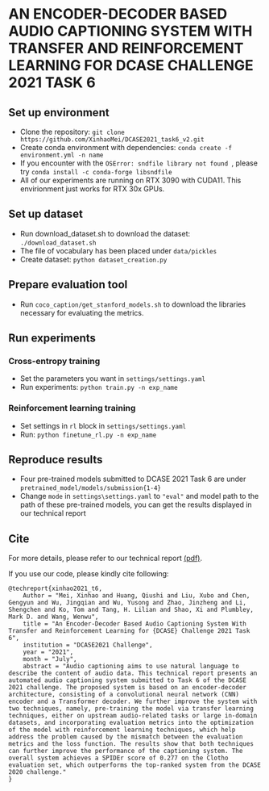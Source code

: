 # AN ENCODER-DECODER BASED AUDIO CAPTIONING SYSTEM WITH TRANSFER AND REINFORCEMENT LEARNING FOR DCASE CHALLENGE 2021 TASK 6

## Set up environment

* Clone the repository: `git clone https://github.com/XinhaoMei/DCASE2021_task6_v2.git`
* Create conda environment with dependencies: `conda create -f environment.yml -n name`
* If you encounter with the `OSError: sndfile library not found `, please try `conda install -c conda-forge libsndfile`
* All of our experiments are running on RTX 3090 with CUDA11. This envirionment just works for RTX 30x GPUs.

## Set up dataset 

* Run download_dataset.sh to download the dataset: `./download_dataset.sh`
* The file of vocabulary has been placed under `data/pickles`
*  Create dataset: `python dataset_creation.py`

## Prepare evaluation tool

* Run `coco_caption/get_stanford_models.sh` to download the libraries necessary for evaluating the metrics.

## Run experiments 

### Cross-entropy training

* Set the parameters you want in `settings/settings.yaml` 
* Run experiments: `python train.py -n exp_name`

### Reinforcement learning training

* Set settings in `rl` block in `settings/settings.yaml` 
* Run: `python finetune_rl.py -n exp_name` 

## Reproduce results 

* Four pre-trained models submitted to DCASE 2021 Task 6 are under `pretrained_model/models/submission{1-4}`
* Change `mode` in `settings\settings.yaml` to `"eval"` and model path to the path of these pre-trained models, you can get the results displayed in our technical report

## Cite

For more details, please refer to our technical report [(pdf)](http://dcase.community/documents/challenge2021/technical_reports/DCASE2021_Mei_88_t6.pdf).

If you use our code, please kindly cite following:

```
@techreport{xinhao2021_t6,
    Author = "Mei, Xinhao and Huang, Qiushi and Liu, Xubo and Chen, Gengyun and Wu, Jingqian and Wu, Yusong and Zhao, Jinzheng and Li, Shengchen and Ko, Tom and Tang, H. Lilian and Shao, Xi and Plumbley, Mark D. and Wang, Wenwu",
    title = "An Encoder-Decoder Based Audio Captioning System With Transfer and Reinforcement Learning for {DCASE} Challenge 2021 Task 6",
    institution = "DCASE2021 Challenge",
    year = "2021",
    month = "July",
    abstract = "Audio captioning aims to use natural language to describe the content of audio data. This technical report presents an automated audio captioning system submitted to Task 6 of the DCASE 2021 challenge. The proposed system is based on an encoder-decoder architecture, consisting of a convolutional neural network (CNN) encoder and a Transformer decoder. We further improve the system with two techniques, namely, pre-training the model via transfer learning techniques, either on upstream audio-related tasks or large in-domain datasets, and incorporating evaluation metrics into the optimization of the model with reinforcement learning techniques, which help address the problem caused by the mismatch between the evaluation metrics and the loss function. The results show that both techniques can further improve the performance of the captioning system. The overall system achieves a SPIDEr score of 0.277 on the Clotho evaluation set, which outperforms the top-ranked system from the DCASE 2020 challenge."
}
```



